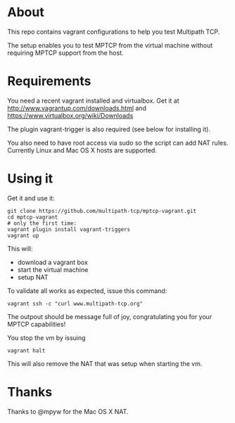 About
=====
This repo contains vagrant configurations to help you test Multipath TCP.

The setup enables you to test MPTCP from the virtual machine without requiring MPTCP 
support from the host.

Requirements
============
You need a recent vagrant installed and virtualbox. Get it at http://www.vagrantup.com/downloads.html
and https://www.virtualbox.org/wiki/Downloads

The plugin  vagrant-trigger is also required (see below for installing it).

You also need to have root access via sudo so the script can add NAT rules.
Currently Linux and Mac OS X hosts are supported.

Using it
========

Get it and use it:

    git clone https://github.com/multipath-tcp/mptcp-vagrant.git
    cd mptcp-vagrant
    # only the first time:
    vagrant plugin install vagrant-triggers
    vagrant up

This will:

  * download a vagrant box
  * start the virtual machine
  * setup NAT

To validate all works as expected, issue this command:

    vagrant ssh -c "curl www.multipath-tcp.org"

The outpout should be message full of joy, congratulating you for your MPTCP capabilities!

You stop the vm by issuing

    vagrant halt

This will also remove the NAT that was setup when starting the vm.
  

Thanks
======

Thanks to @mpyw for the Mac OS X NAT.
